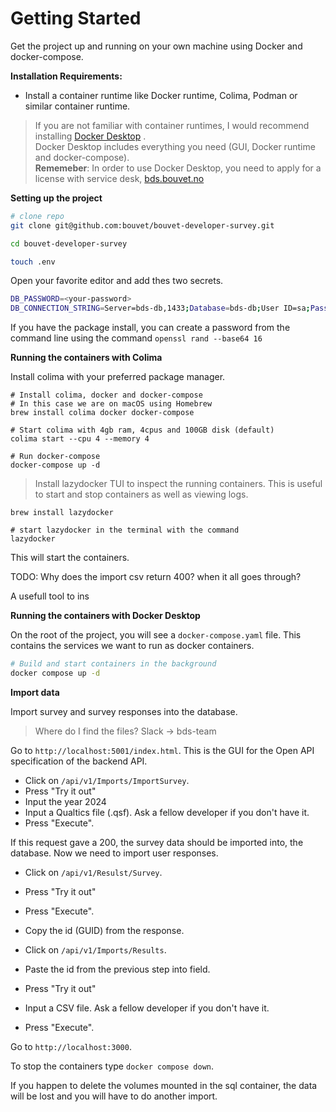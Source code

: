# Getting Started

Get the project up and running on your own machine using Docker and docker-compose.

__Installation Requirements:__

- Install a container runtime like Docker runtime, Colima, Podman or similar container runtime.

> If you are not familiar with container runtimes, I would recommend installing [Docker Desktop](https://docs.docker.com/get-started/get-docker/) .</br>
> Docker Desktop includes everything you need (GUI, Docker runtime and docker-compose).</br>
> __Rememeber__: In order to use Docker Desktop, you need to apply for a license with service desk,
> [bds.bouvet.no](bds.bouvet.no)

__Setting up the project__
```bash
# clone repo
git clone git@github.com:bouvet/bouvet-developer-survey.git

cd bouvet-developer-survey

touch .env
```
Open your favorite editor and add thes two secrets.

```bash
DB_PASSWORD=<your-password>
DB_CONNECTION_STRING=Server=bds-db,1433;Database=bds-db;User ID=sa;Password=<your-password>;TrustServerCertificate=True;
```
If you have the package install, you can create a password
from the command line using the command `openssl rand --base64 16`

__Running the containers with Colima__

Install colima with your preferred package manager.

```
# Install colima, docker and docker-compose
# In this case we are on macOS using Homebrew
brew install colima docker docker-compose

# Start colima with 4gb ram, 4cpus and 100GB disk (default)
colima start --cpu 4 --memory 4

# Run docker-compose
docker-compose up -d
```

> Install lazydocker TUI to inspect the running containers.
> This is useful to start and stop containers as well
> as viewing logs.

```
brew install lazydocker

# start lazydocker in the terminal with the command
lazydocker
```

This will start the containers.

TODO: Why does the import csv return 400? when it all goes through?

A usefull tool to ins

__Running the containers with Docker Desktop__

On the root of the project, you will see a `docker-compose.yaml` file.
This contains the services we want to run as docker containers.

```bash
# Build and start containers in the background
docker compose up -d

```
__Import data__

Import survey and survey responses into the database.

> Where do I find the files? Slack -> bds-team

Go to `http://localhost:5001/index.html`. This is the GUI for the
Open API specification of the backend API.

- Click on `/api/v1/Imports/ImportSurvey`.
- Press "Try it out"
- Input the year 2024
- Input a Qualtics file (.qsf). Ask a fellow developer if you don't have it.
- Press "Execute".

If this request gave a 200, the survey data should be imported into,
the database. Now we need to import user responses.

- Click on `/api/v1/Resulst/Survey`.
- Press "Try it out"
- Press "Execute".
- Copy the id (GUID) from the response.

- Click on `/api/v1/Imports/Results`.
- Paste the id from the previous step into field.
- Press "Try it out"
- Input a CSV file. Ask a fellow developer if you don't have it.
- Press "Execute".

Go to `http://localhost:3000`.

To stop the containers type `docker compose down`.

If you happen to delete the volumes mounted in the sql container,
the data will be lost and you will have to do another import.
